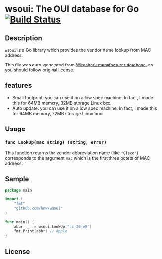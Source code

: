 wsoui: The OUI database for Go [![Build Status](https://travis-ci.org/hnw/wsoui.svg?branch=master)](https://travis-ci.org/hnw/wsoui)
=====================

## Description

`wsoui` is a Go library which provides the vendor name lookup from MAC address.

This file was auto-generated from [Wireshark manufacturer database](https://code.wireshark.org/review/gitweb?p=wireshark.git;a=blob_plain;f=manuf), so you should follow original license.

## features

- Small footprint: you can use it on a low spec machine. In fact, I made this for 64MB memory, 32MB storage Linux box.
- Auto update: you can use it on a low spec machine. In fact, I made this for 64MB memory, 32MB storage Linux box.


## Usage

### `func LookUp(mac string) (string, error)`

This function returns the vendor abbreviation name (like `"Cisco"`) corresponds to the argument `mac` which is the first three octets of MAC address.

## Sample

``` go
package main

import (
	"fmt"
	"github.com/hnw/wsoui"
)

func main() {
	abbr, _ := wsoui.LookUp("cc-20-e8")
	fmt.Print(abbr) // Apple
}
```

## License

